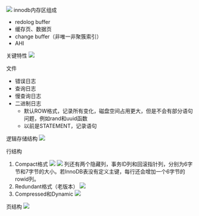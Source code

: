 
![](Pasted%20image%2020230831154905.png)
innodb内存区组成
- redolog buffer
- 缓存页、数据页
- change buffer（非唯一非聚簇索引）
- AHI

关键特性
![](Pasted%20image%2020230901140615.png)

文件
- 错误日志
- 查询日志
- 慢查询日志
- 二进制日志
	- 默认ROW格式，记录所有变化，磁盘空间占用更大，但是不会有部分语句问题，例如rand和uuid函数
	- 以前是STATEMENT，记录语句

逻辑存储结构
![](Pasted%20image%2020230901155352.png)

行结构
1. Compact格式
![](Pasted%20image%2020230901161708.png)
![](Pasted%20image%2020230901161754.png)
列还有两个隐藏列，事务ID列和回滚指针列，分别为6字节和7字节的大小。若InnoDB表没有定义主键，每行还会增加一个6字节的rowid列。
2. Redundant格式（老版本）
![](Pasted%20image%2020230901162159.png)
3. Compressed和Dynamic
![](Pasted%20image%2020230901163450.png)

页结构
![](Pasted%20image%2020230901164518.png)